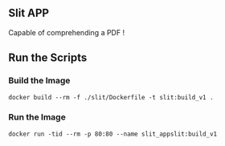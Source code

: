 ## Slit APP
Capable of comprehending a PDF !


## Run the Scripts

### Build the Image
```
docker build --rm -f ./slit/Dockerfile -t slit:build_v1 .
```

### Run the Image
```
docker run -tid --rm -p 80:80 --name slit_appslit:build_v1
```
